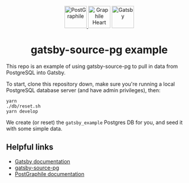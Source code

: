 <p align="center">
  <a href="https://www.graphile.org/postgraphile/">
    <img alt="PostGraphile" src="https://www.graphile.org/images/postgraphile.optimized.svg" width="60" />
  </a>
  <img alt="Graphile Heart" src="https://www.graphile.org/images/graphile.optimized.svg" width="60" />
  <a href="https://www.gatsbyjs.org">
    <img alt="Gatsby" src="https://www.gatsbyjs.org/Gatsby-Monogram.svg" width="60" />
  </a>
</p>

<h1 align="center">
  gatsby-source-pg example
</h1>

This repo is an example of using gatsby-source-pg to pull in data from PostgreSQL into Gatsby.

To start, clone this repository down, make sure you're running a local
PostgreSQL database server (and have admin privileges), then:

```
yarn
./db/reset.sh
yarn develop
```

We create (or reset) the `gatsby_example` Postgres DB for you, and seed it with some simple data.

## Helpful links

- [Gatsby documentation](https://www.gatsbyjs.org/)
- [gatsby-source-pg](https://github.com/graphile/gatsby-source-pg/)
- [PostGraphile documentation](https://www.graphile.org/postgraphile/)
